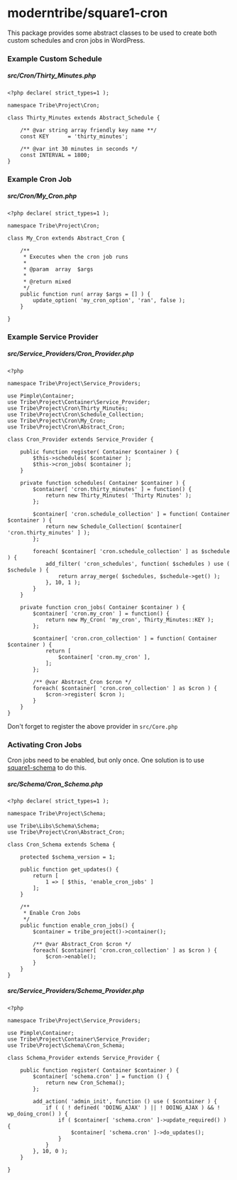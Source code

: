 # moderntribe/square1-cron

This package provides some abstract classes to be used to create both custom schedules and cron jobs in WordPress.

### Example Custom Schedule

##### src/Cron/Thirty_Minutes.php

```
<?php declare( strict_types=1 );

namespace Tribe\Project\Cron;

class Thirty_Minutes extends Abstract_Schedule {

    /** @var string array friendly key name **/
    const KEY      = 'thirty_minutes';

    /** @var int 30 minutes in seconds */
    const INTERVAL = 1800; 
}

```
### Example Cron Job

##### src/Cron/My_Cron.php

```
<?php declare( strict_types=1 );

namespace Tribe\Project\Cron;

class My_Cron extends Abstract_Cron {

    /**
     * Executes when the cron job runs
     *
     * @param  array  $args
     *
     * @return mixed
     */    
    public function run( array $args = [] ) {
        update_option( 'my_cron_option', 'ran', false );
    }

}

```

### Example Service Provider

##### src/Service_Providers/Cron_Provider.php

```
<?php

namespace Tribe\Project\Service_Providers;

use Pimple\Container;
use Tribe\Project\Container\Service_Provider;
use Tribe\Project\Cron\Thirty_Minutes;
use Tribe\Project\Cron\Schedule_Collection;
use Tribe\Project\Cron\My_Cron;
use Tribe\Project\Cron\Abstract_Cron;

class Cron_Provider extends Service_Provider {   

    public function register( Container $container ) {
        $this->schedules( $container );
        $this->cron_jobs( $container );
    }
    
    private function schedules( Container $container ) {
        $container[ 'cron.thirty_minutes' ] = function() {
            return new Thirty_Minutes( 'Thirty Minutes' );
        };

        $container[ 'cron.schedule_collection' ] = function( Container $container ) {
            return new Schedule_Collection( $container[ 'cron.thirty_minutes' ] );
        };

        foreach( $container[ 'cron.schedule_collection' ] as $schedule ) {
            add_filter( 'cron_schedules', function( $schedules ) use ( $schedule ) {
                return array_merge( $schedules, $schedule->get() );
            }, 10, 1 );
        }
    }

    private function cron_jobs( Container $container ) {
        $container[ 'cron.my_cron' ] = function() {
            return new My_Cron( 'my_cron', Thirty_Minutes::KEY );
        };

        $container[ 'cron.cron_collection' ] = function( Container $container ) {
            return [
                $container[ 'cron.my_cron' ],
            ];
        };
        
        /** @var Abstract_Cron $cron */
        foreach( $container[ 'cron.cron_collection' ] as $cron ) {
            $cron->register( $cron );
        }
    }
}
```

Don't forget to register the above provider in `src/Core.php`  

### Activating Cron Jobs

Cron jobs need to be enabled, but only once. One solution is to use [square1-schema](https://github.com/moderntribe/square1-schema)
to do this.

##### src/Schema/Cron_Schema.php

```
<?php declare( strict_types=1 );

namespace Tribe\Project\Schema;

use Tribe\Libs\Schema\Schema;
use Tribe\Project\Cron\Abstract_Cron;

class Cron_Schema extends Schema {

	protected $schema_version = 1;

	public function get_updates() {
		return [
			1 => [ $this, 'enable_cron_jobs' ]
		];
	}

	/**
	 * Enable Cron Jobs
	 */
	public function enable_cron_jobs() {
		$container = tribe_project()->container();

		/** @var Abstract_Cron $cron */
        foreach( $container[ 'cron.cron_collection' ] as $cron ) {
            $cron->enable();        
        }
	}
}
```

##### src/Service_Providers/Schema_Provider.php

```
<?php

namespace Tribe\Project\Service_Providers;

use Pimple\Container;
use Tribe\Project\Container\Service_Provider;
use Tribe\Project\Schema\Cron_Schema;

class Schema_Provider extends Service_Provider {

    public function register( Container $container ) {
        $container[ 'schema.cron' ] = function () {
            return new Cron_Schema();
        };

        add_action( 'admin_init', function () use ( $container ) {
            if ( ( ! defined( 'DOING_AJAX' ) || ! DOING_AJAX ) && ! wp_doing_cron() ) {
                if ( $container[ 'schema.cron' ]->update_required() ) {
                    $container[ 'schema.cron' ]->do_updates();
                }
            }
        }, 10, 0 );
    }

}
```